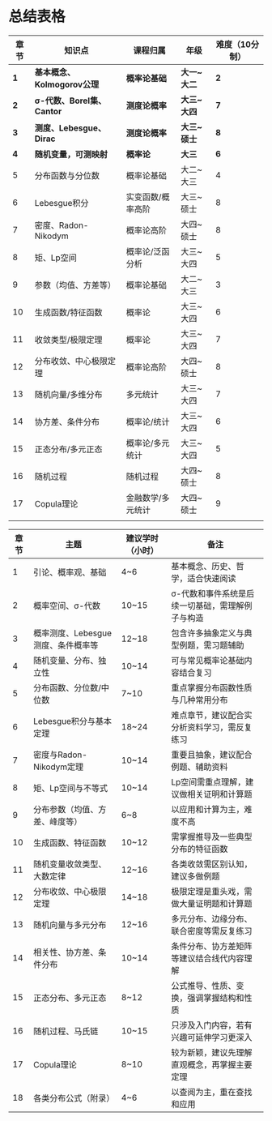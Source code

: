 
# 总结表格

| 章节    | 知识点                    | 课程归属      | 年级        | 难度（10分制） |
| ----- | ---------------------- | --------- | --------- | -------- |
| **1** | **基本概念、Kolmogorov公理**  | **概率论基础** | **大一~大二** | **2**    |
| **2** | **σ-代数、Borel集、Cantor** | **测度论概率** | **大三~大四** | **7**    |
| **3** | **测度、Lebesgue、Dirac**  | **测度论概率** | **大三~硕士** | **8**    |
| **4** | **随机变量，可测映射**          | **概率论**   | **大三**    | **6**    |
| 5     | 分布函数与分位数               | 概率论基础     | 大二~大三     | 4        |
| 6     | Lebesgue积分             | 实变函数/概率高阶 | 大三~硕士     | 8        |
| 7     | 密度、Radon-Nikodym       | 概率论高阶     | 大四~硕士     | 8        |
| 8     | 矩、Lp空间                 | 概率论/泛函分析  | 大三~大四     | 5        |
| 9     | 参数（均值、方差等）             | 概率论基础     | 大二~大三     | 3        |
| 10    | 生成函数/特征函数              | 概率论       | 大三~大四     | 6        |
| 11    | 收敛类型/极限定理              | 概率论       | 大三~大四     | 7        |
| 12    | 分布收敛、中心极限定理            | 概率论高阶     | 大四~硕士     | 8        |
| 13    | 随机向量/多维分布              | 多元统计      | 大三~大四     | 7        |
| 14    | 协方差、条件分布               | 概率论/统计    | 大三~大四     | 6        |
| 15    | 正态分布/多元正态              | 概率论/多元统计  | 大三~大四     | 5        |
| 16    | 随机过程                   | 随机过程      | 大四~硕士     | 8        |
| 17    | Copula理论               | 金融数学/多元统计 | 大四~硕士     | 9        |
|       |                        |           |           |          |


| 章节  | 主题                    | 建议学时（小时） | 备注                        |
| --- | --------------------- | -------- | ------------------------- |
| 1   | 引论、概率观、基础             | 4~6      | 基本概念、历史、哲学，适合快速阅读         |
| 2   | 概率空间、σ-代数             | 10~15    | σ-代数和事件系统是后续一切基础，需理解例子与构造 |
| 3   | 概率测度、Lebesgue测度、条件概率等 | 12~18    | 包含许多抽象定义与典型例题，需习题辅助       |
| 4   | 随机变量、分布、独立性           | 10~14    | 可与常见概率论基础内容结合复习           |
| 5   | 分布函数、分位数/中位数          | 7~10     | 重点掌握分布函数性质与几种常用分布         |
| 6   | Lebesgue积分与基本定理       | 18~24    | 难点章节，建议配合实分析资料学习，需反复练习    |
| 7   | 密度与Radon-Nikodym定理    | 10~14    | 重要且抽象，建议配合例题、辅助资料         |
| 8   | 矩、Lp空间与不等式            | 10~14    | Lp空间需重点理解，建议做相关证明和计算题     |
| 9   | 分布参数（均值、方差、峰度等）       | 6~8      | 以应用和计算为主，难度不高             |
| 10  | 生成函数、特征函数             | 10~12    | 需掌握推导及一些典型分布的特征函数         |
| 11  | 随机变量收敛类型、大数定律         | 12~16    | 各类收敛需区别认知，建议多做例题          |
| 12  | 分布收敛、中心极限定理           | 14~18    | 极限定理是重头戏，需做大量证明题和计算题      |
| 13  | 随机向量与多元分布             | 12~16    | 多元分布、边缘分布、联合密度等需反复练习      |
| 14  | 相关性、协方差、条件分布          | 10~14    | 条件分布、协方差矩阵等建议结合线代内容理解     |
| 15  | 正态分布、多元正态             | 8~12     | 公式推导、性质、变换，强调掌握结构和性质      |
| 16  | 随机过程、马氏链              | 10~15    | 只涉及入门内容，若有兴趣可延伸学习更深入      |
| 17  | Copula理论              | 8~10     | 较为新颖，建议先理解直观概念，再掌握主要定理    |
| 18  | 各类分布公式（附录）            | 4~6      | 以查阅为主，重在查找和应用             |
